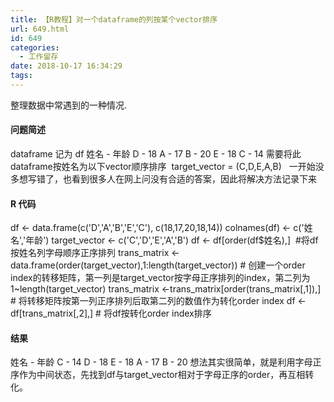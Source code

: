 ```yaml
---
title: 【R教程】对一个dataframe的列按某个vector排序
url: 649.html
id: 649
categories:
  - 工作留存
date: 2018-10-17 16:34:29
tags:
---
```


整理数据中常遇到的一种情况.

#### 问题简述

dataframe 记为 df 姓名 - 年龄 D - 18 A - 17 B - 20 E - 18 C - 14 需要将此dataframe按姓名为以下vector顺序排序  target_vector = (C,D,E,A,B)   一开始没多想写错了，也看到很多人在网上问没有合适的答案，因此将解决方法记录下来  

#### R 代码

df <- data.frame(c('D','A','B','E','C'), c(18,17,20,18,14)) colnames(df) <- c('姓名','年龄') target\_vector <- c('C','D','E','A','B') df <- df\[order(df$姓名),\]  #将df按姓名列字母顺序正序排列 trans\_matrix <- data.frame(order(target\_vector),1:length(target\_vector)) # 创建一个order index的转移矩阵，第一列是target\_vector按字母正序排列的index，第二列为1~length(target\_vector) trans\_matrix <-trans\_matrix\[order(trans\_matrix\[,1\]),\]  # 将转移矩阵按第一列正序排列后取第二列的数值作为转化order index df <-df\[trans\_matrix\[,2\],\] # 将df按转化order index排序  

#### 结果

姓名 \- 年龄 C - 14 D - 18 E - 18 A - 17 B - 20 想法其实很简单，就是利用字母正序作为中间状态，先找到df与target_vector相对于字母正序的order，再互相转化。